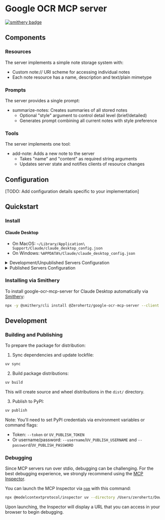 # Google OCR MCP server

[![smithery badge](https://smithery.ai/badge/@Zerohertz/google-ocr-mcp-server)](https://smithery.ai/server/@Zerohertz/google-ocr-mcp-server)

## Components

### Resources

The server implements a simple note storage system with:

- Custom note:// URI scheme for accessing individual notes
- Each note resource has a name, description and text/plain mimetype

### Prompts

The server provides a single prompt:

- summarize-notes: Creates summaries of all stored notes
  - Optional "style" argument to control detail level (brief/detailed)
  - Generates prompt combining all current notes with style preference

### Tools

The server implements one tool:

- add-note: Adds a new note to the server
  - Takes "name" and "content" as required string arguments
  - Updates server state and notifies clients of resource changes

## Configuration

[TODO: Add configuration details specific to your implementation]

## Quickstart

### Install

#### Claude Desktop

- On MacOS: `~/Library/Application\ Support/Claude/claude_desktop_config.json`
- On Windows: `%APPDATA%/Claude/claude_desktop_config.json`

<details>
  <summary>Development/Unpublished Servers Configuration</summary>

```
"mcpServers": {
  "google-ocr-mcp-server": {
    "command": "uv",
    "args": [
      "--directory",
      "/Users/zerohertz/Downloads/google-ocr-mcp-server",
      "run",
      "google-ocr-mcp-server"
    ]
  }
}
```

</details>

<details>
  <summary>Published Servers Configuration</summary>

```
"mcpServers": {
  "google-ocr-mcp-server": {
    "command": "uvx",
    "args": [
      "google-ocr-mcp-server"
    ]
  }
}
```

</details>

### Installing via Smithery

To install google-ocr-mcp-server for Claude Desktop automatically via [Smithery](https://smithery.ai/server/@Zerohertz/google-ocr-mcp-server):

```bash
npx -y @smithery/cli install @Zerohertz/google-ocr-mcp-server --client claude
```

## Development

### Building and Publishing

To prepare the package for distribution:

1. Sync dependencies and update lockfile:

```bash
uv sync
```

2. Build package distributions:

```bash
uv build
```

This will create source and wheel distributions in the `dist/` directory.

3. Publish to PyPI:

```bash
uv publish
```

Note: You'll need to set PyPI credentials via environment variables or command flags:

- Token: `--token` or `UV_PUBLISH_TOKEN`
- Or username/password: `--username`/`UV_PUBLISH_USERNAME` and `--password`/`UV_PUBLISH_PASSWORD`

### Debugging

Since MCP servers run over stdio, debugging can be challenging. For the best debugging
experience, we strongly recommend using the [MCP Inspector](https://github.com/modelcontextprotocol/inspector).

You can launch the MCP Inspector via [`npm`](https://docs.npmjs.com/downloading-and-installing-node-js-and-npm) with this command:

```bash
npx @modelcontextprotocol/inspector uv --directory /Users/zerohertz/Downloads/google-ocr-mcp-server run google-ocr-mcp-server
```

Upon launching, the Inspector will display a URL that you can access in your browser to begin debugging.
